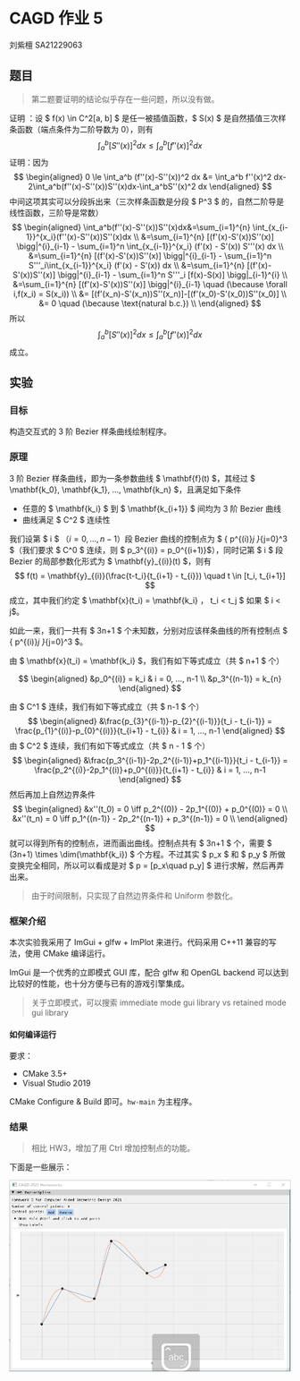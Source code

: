 # CAGD 作业 5

刘紫檀 SA21229063

## 题目

> 第二题要证明的结论似乎存在一些问题，所以没有做。

证明 ：设 $ f(x) \in C^2[a, b] $ 是任一被插值函数，$ S(x) $ 是自然插值三次样条函数（端点条件为二阶导数为 0），则有
$$
\int_a^b[S''(x)]^2 dx \le \int_a^b [f''(x)]^2 dx
$$
证明：因为
$$
\begin{aligned}
0 \le \int_a^b (f''(x)-S''(x))^2 dx &= \int_a^b f''(x)^2 dx- 2\int_a^b(f''(x)-S''(x))S''(x)dx-\int_a^bS''(x)^2 dx
\end{aligned}
$$
中间这项其实可以分段拆出来（三次样条函数是分段 $ P^3 $ 的，自然二阶导是线性函数，三阶导是常数）
$$
\begin{aligned}
\int_a^b(f''(x)-S''(x))S''(x)dx&=\sum_{i=1}^{n} \int_{x_{i-1}}^{x_i}(f''(x)-S''(x))S''(x)dx \\
&=\sum_{i=1}^{n} [(f'(x)-S'(x))S''(x)] \bigg|^{i}_{i-1} - \sum_{i=1}^n \int_{x_{i-1}}^{x_i} (f'(x) - S'(x)) S'''(x) dx \\
&=\sum_{i=1}^{n} [(f'(x)-S'(x))S''(x)] \bigg|^{i}_{i-1} - \sum_{i=1}^n S'''_i\int_{x_{i-1}}^{x_i} (f'(x) - S'(x))  dx \\
&=\sum_{i=1}^{n} [(f'(x)-S'(x))S''(x)] \bigg|^{i}_{i-1} - \sum_{i=1}^n S'''_i [f(x)-S(x)] \bigg|_{i-1}^{i} \\
&=\sum_{i=1}^{n} [(f'(x)-S'(x))S''(x)] \bigg|^{i}_{i-1} \quad (\because \forall i,f(x_i) = S(x_i)) \\
&= [(f'(x_n)-S'(x_n))S''(x_n)]-[(f'(x_0)-S'(x_0))S''(x_0)]  \\
&= 0 \quad (\because \text{natural b.c.})  \\
\end{aligned}
$$
所以
$$
\int_a^b[S''(x)]^2 dx \le \int_a^b [f''(x)]^2 dx
$$
成立。

## 实验

### 目标

构造交互式的 3 阶 Bezier 样条曲线绘制程序。

### 原理

3 阶 Bezier 样条曲线，即为一条参数曲线 $ \mathbf{f}(t) $，其经过 $ \mathbf{k_0}, \mathbf{k_1}, ..., \mathbf{k_n} $，且满足如下条件
- 任意的 $ \mathbf{k_i} $ 到 $ \mathbf{k_{i+1}} $ 间均为 3 阶 Bezier 曲线
- 曲线满足 $ C^2 $ 连续性

我们设第 $ i $ （$i=0,...,n-1$）段 Bezier 曲线的控制点为 $ \{ p^{(i)}_j \}_{j=0}^3 $（我们要求 $ C^0 $ 连续，则 $ p_3^{(i)} = p_0^{(i+1)}$），同时记第 $ i $ 段 Bezier 的局部参数化形式为 $ \mathbf{y}_{(i)}(t) $，则有
$$
f(t) = \mathbf{y}_{(i)}(\frac{t-t_i}{t_{i+1} - t_{i}}) \quad t \in [t_i, t_{i+1}]
$$
成立，其中我们约定 $ \mathbf{x}(t_i) = \mathbf{k_i} $，$ t_i < t_j $ 如果 $ i < j$。

如此一来，我们一共有 $ 3n+1 $ 个未知数，分别对应该样条曲线的所有控制点 $ \{ p^{(i)}_j \}_{j=0}^3 $。

由 $ \mathbf{x}(t_i) = \mathbf{k_i} $，我们有如下等式成立（共 $ n+1 $ 个）

$$
\begin{aligned}
&p_0^{(i)} = k_i & i = 0, ..., n-1 \\
&p_3^{(n-1)} = k_{n}
\end{aligned}
$$

由 $ C^1 $ 连续，我们有如下等式成立（共 $ n-1 $ 个）
$$
\begin{aligned}
&\frac{p_{3}^{(i-1)}-p_{2}^{(i-1)}}{t_i - t_{i-1}} = \frac{p_{1}^{(i)}-p_{0}^{(i)}}{t_{i+1} - t_{i}} & i = 1, ..., n-1
\end{aligned}
$$
由 $ C^2 $ 连续，我们有如下等式成立（共 $ n - 1 $ 个）
$$
\begin{aligned}
&\frac{p_3^{(i-1)}-2p_2^{(i-1)}+p_1^{(i-1)}}{t_i - t_{i-1}} = \frac{p_2^{(i)}-2p_1^{(i)}+p_0^{(i)}}{t_{i+1} - t_{i}} & i = 1, ..., n-1
\end{aligned}
$$
然后再加上自然边界条件
$$
\begin{aligned}
&x''(t_0) = 0 \iff p_2^{(0)} - 2p_1^{(0)} + p_0^{(0)} = 0 \\
&x''(t_n) = 0 \iff p_1^{(n-1)} - 2p_2^{(n-1)} + p_3^{(n-1)} = 0 \\
\end{aligned}
$$
就可以得到所有的控制点，进而画出曲线。控制点共有 $ 3n+1 $ 个，需要 $ (3n+1) \times \dim(\mathbf{k_i}) $ 个方程。不过其实 $ p_x $ 和 $ p_y $ 所做变换完全相同，所以可以看成是对 $ p = [p_x\quad p_y] $ 进行求解，然后再弄出来。

> 由于时间限制，只实现了自然边界条件和 Uniform 参数化。

### 框架介绍

本次实验我采用了 ImGui + glfw + ImPlot 来进行。代码采用 C++11 兼容的写法，使用 CMake 编译运行。

ImGui 是一个优秀的立即模式 GUI 库，配合 glfw 和 OpenGL backend 可以达到比较好的性能，也十分方便与已有的游戏引擎集成。

> 关于立即模式，可以搜索 immediate mode gui library vs retained mode gui library

#### 如何编译运行

要求：

- CMake 3.5+
- Visual Studio 2019

CMake Configure & Build 即可。`hw-main` 为主程序。

### 结果

> 相比 HW3，增加了用 Ctrl 增加控制点的功能。

下面是一些展示：

![image-20211024223635375](Homework5.assets/image-20211024223635375.png)

